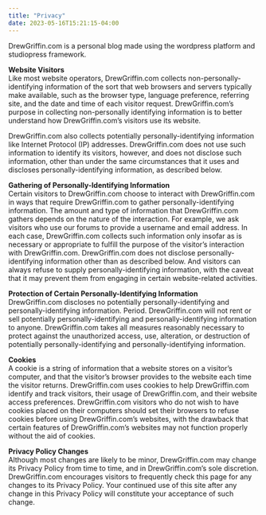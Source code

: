 ```yaml
---
title: "Privacy"
date: 2023-05-16T15:21:15-04:00
---
```

DrewGriffin.com is a personal blog made using the wordpress platform and studiopress framework.

**Website Visitors**  
Like most website operators, DrewGriffin.com collects 
non-personally-identifying information of the sort that web browsers and
 servers typically make available, such as the browser type, language 
preference, referring site, and the date and time of each visitor 
request. DrewGriffin.com’s purpose in collecting non-personally 
identifying information is to better understand how DrewGriffin.com’s 
visitors use its website.

DrewGriffin.com also collects potentially personally-identifying 
information like Internet Protocol (IP) addresses. DrewGriffin.com does 
not use such information to identify its visitors, however, and does not
 disclose such information, other than under the same circumstances that
 it uses and discloses personally-identifying information, as described 
below.

**Gathering of Personally-Identifying Information**  
Certain visitors to DrewGriffin.com choose to interact with 
DrewGriffin.com in ways that require DrewGriffin.com to gather 
personally-identifying information. The amount and type of information 
that DrewGriffin.com gathers depends on the nature of the interaction. 
For example, we ask visitors who use our forums to provide a username 
and email address. In each case, DrewGriffin.com collects such 
information only insofar as is necessary or appropriate to fulfill the 
purpose of the visitor’s interaction with DrewGriffin.com. 
DrewGriffin.com does not disclose personally-identifying information 
other than as described below. And visitors can always refuse to supply 
personally-identifying information, with the caveat that it may prevent 
them from engaging in certain website-related activities.

**Protection of Certain Personally-Identifying Information**  
DrewGriffin.com discloses no potentially personally-identifying and 
personally-identifying information. Period. DrewGriffin.com will not 
rent or sell potentially personally-identifying and 
personally-identifying information to anyone. DrewGriffin.com takes all 
measures reasonably necessary to protect against the unauthorized 
access, use, alteration, or destruction of potentially 
personally-identifying and personally-identifying information.

**Cookies**  
A cookie is a string of information that a website stores on a visitor’s
 computer, and that the visitor’s browser provides to the website each 
time the visitor returns. DrewGriffin.com uses cookies to help 
DrewGriffin.com identify and track visitors, their usage of 
DrewGriffin.com, and their website access preferences. DrewGriffin.com 
visitors who do not wish to have cookies placed on their computers 
should set their browsers to refuse cookies before using 
DrewGriffin.com’s websites, with the drawback that certain features of 
DrewGriffin.com’s websites may not function properly without the aid of 
cookies.

**Privacy Policy Changes**  
Although most changes are likely to be minor, DrewGriffin.com may change
 its Privacy Policy from time to time, and in DrewGriffin.com’s sole 
discretion. DrewGriffin.com encourages visitors to frequently check this
 page for any changes to its Privacy Policy. Your continued use of this 
site after any change in this Privacy Policy will constitute your 
acceptance of such change.